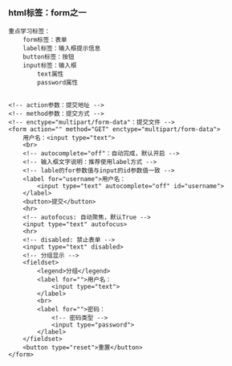 ### html标签：form之一 ###

	重点学习标签：
		form标签：表单
		label标签：输入框提示信息
		button标签：按钮
		input标签：输入框
			text属性
			password属性
			

	<!-- action参数：提交地址 -->
    <!-- method参数：提交方式 -->
    <!-- enctype="multipart/form-data"：提交文件 -->
    <form action="" method="GET" enctype="multipart/form-data">
        用户名：<input type="text">
        <br>
        <!-- autocomplete="off"：自动完成，默认开启 -->
        <!-- 输入框文字说明：推荐使用label方式 -->
        <!-- lable的for参数值与input的id参数值一致 -->
        <label for="username">用户名：
            <input type="text" autocomplete="off" id="username">
        </label>
        <button>提交</button>
        <hr>
        <!-- autofocus: 自动聚焦，默认True -->
        <input type="text" autofocus>
        <hr>
        <!-- disabled: 禁止表单 -->
        <input type="text" disabled>
        <!-- 分组显示 -->
        <fieldset>
            <legend>分组</legend>
            <label for="">用户名：
                <input type="text">
            </label>
            <br>
            <label for="">密码：
                <!-- 密码类型 -->
                <input type="password">
            </label>
        </fieldset>
        <button type="reset">重置</button>
    </form>